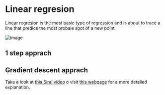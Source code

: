 # Linear regresion

[Linear regresion](https://en.wikipedia.org/wiki/Linear_regression) is the most basic type of regression and is about to trace a line that predics the most probale spot of a new point.

![image](https://github.com/javiabellan/machine-learning/blob/master/regression/linear-regression/linearRegression.png)


## 1 step apprach

## Gradient descent apprach

Take a look at [this Siraj video](https://youtu.be/UIFMLK2nj_w?t=2m) o visit [this webpage](https://spin.atomicobject.com/2014/06/24/gradient-descent-linear-regression/) for a more detailed explanation. 